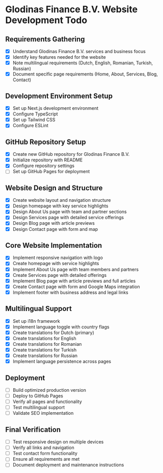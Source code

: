 # Glodinas Finance B.V. Website Development Todo

## Requirements Gathering
- [x] Understand Glodinas Finance B.V. services and business focus
- [x] Identify key features needed for the website
- [x] Note multilingual requirements (Dutch, English, Romanian, Turkish, Russian)
- [x] Document specific page requirements (Home, About, Services, Blog, Contact)

## Development Environment Setup
- [x] Set up Next.js development environment
- [x] Configure TypeScript
- [x] Set up Tailwind CSS
- [x] Configure ESLint

## GitHub Repository Setup
- [x] Create new GitHub repository for Glodinas Finance B.V.
- [x] Initialize repository with README
- [x] Configure repository settings
- [ ] Set up GitHub Pages for deployment

## Website Design and Structure
- [x] Create website layout and navigation structure
- [x] Design homepage with key service highlights
- [x] Design About Us page with team and partner sections
- [x] Design Services page with detailed service offerings
- [x] Design Blog page with article previews
- [x] Design Contact page with form and map

## Core Website Implementation
- [x] Implement responsive navigation with logo
- [x] Create homepage with service highlights
- [x] Implement About Us page with team members and partners
- [x] Create Services page with detailed offerings
- [x] Implement Blog page with article previews and full articles
- [x] Create Contact page with form and Google Maps integration
- [x] Implement footer with business address and legal links

## Multilingual Support
- [x] Set up i18n framework
- [x] Implement language toggle with country flags
- [x] Create translations for Dutch (primary)
- [x] Create translations for English
- [x] Create translations for Romanian
- [x] Create translations for Turkish
- [x] Create translations for Russian
- [x] Implement language persistence across pages

## Deployment
- [ ] Build optimized production version
- [ ] Deploy to GitHub Pages
- [ ] Verify all pages and functionality
- [ ] Test multilingual support
- [ ] Validate SEO implementation

## Final Verification
- [ ] Test responsive design on multiple devices
- [ ] Verify all links and navigation
- [ ] Test contact form functionality
- [ ] Ensure all requirements are met
- [ ] Document deployment and maintenance instructions
